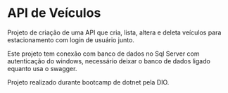 # API de Veículos
Projeto de criação de uma API que cria, lista, altera e deleta veículos para estacionamento com login de usuário junto.

Este projeto tem conexão com banco de dados no Sql Server com autenticação do windows, necessário deixar o banco de dados ligado equanto usa o swagger.

Projeto realizado durante bootcamp de dotnet pela DIO.